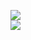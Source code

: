 [![](https://img.shields.io/badge/Made%20With-Github%20Spray-lightgrey.svg?style=for-the-badge&logo=github)](https://github.com/Annihil/github-spray#9588)  
[![](https://i.imgur.com/2DrTn0Z.gif)](https://github.com/Annihil/github-spray)